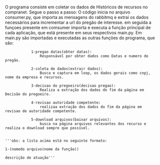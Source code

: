 O programa consiste em coletar os dados de Históricos de recursos no compranet. Segue o passo a passo:
O código inicia no arquivo consumer.py, que importa as mensagens do rabbitmq e extrai os dados necessários para incrementar a url do pregão de interesse.
em seguida a funçoes presente em comsumer importa e executa a função principal de cada aplicação, que está presente em seus respectivos main.py.
Em main.py são importadas e executadas as outras funções do programa, que são:

                1-pregao datas(obter datas):
                    Responsável por obter dados como Datas e numero do pregão.

                2-coleta de dados(extrair dados):
                    Busca e captura em loop, os dados gerais como cnpj, nome da empresa e recursos.
                
                3-decisao do pregoeiro(decisao pregao):
                    Realiza a extração dos dados do fim da página em Decisão do pregoeiro.
                
                4-revisao autoridade competente:
                    realizaa extração dos dados do fim da página em revisao de autoridade competente.

                5-download arquivos(baixar arquivos):
                    busca na página arquivos relevantes dos recurso e realiza o download sempre que possível.

                                                                                                                    '''obs: a lista acima está no seguinte formato: 
                                                                                                                            1-(nomedo arquivo(nome da função))
                                                                                                                                descrição de atuação'''